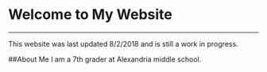 # Welcome to My Website
---
This website was last updated 8/2/2018 and is still a work in progress.

##About Me
I am a 7th grader at Alexandria middle school.
